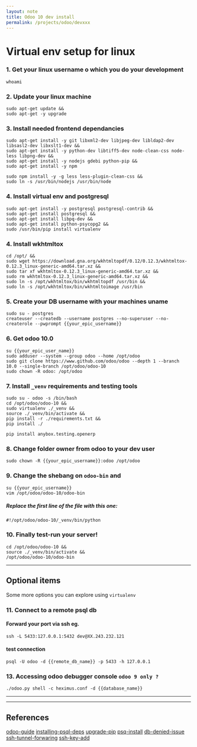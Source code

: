 ```yaml
---
layout: note
title: Odoo 10 dev install
permalink: /projects/odoo/devxxx
---
```



# Virtual env setup for linux ###

### 1. Get your linux username o which you do your development
```
whoami

```

### 2. Update your linux machine
```
sudo apt-get update &&
sudo apt-get -y upgrade
```

### 3. Install needed frontend dependancies

```
sudo apt-get install -y git libxml2-dev libjpeg-dev libldap2-dev libsasl2-dev libxslt1-dev &&
sudo apt-get install -y python-dev libtiff5-dev node-clean-css node-less libpng-dev &&
sudo apt-get install -y nodejs gdebi python-pip &&
sudo apt-get install -y npm

sudo npm install -y -g less less-plugin-clean-css &&
sudo ln -s /usr/bin/nodejs /usr/bin/node
```

### 4. Install virtual env and postgresql
```
sudo apt-get install -y postgresql postgresql-contrib &&
sudo apt-get install postgresql &&
sudo apt-get install libpq-dev &&
sudo apt-get install python-psycopg2 &&
sudo /usr/bin/pip install virtualenv
```

### 4. Install wkhtmltox

```
cd /opt/ &&
sudo wget https://download.gna.org/wkhtmltopdf/0.12/0.12.3/wkhtmltox-0.12.3_linux-generic-amd64.tar.xz &&
sudo tar xf wkhtmltox-0.12.3_linux-generic-amd64.tar.xz &&
sudo rm wkhtmltox-0.12.3_linux-generic-amd64.tar.xz &&
sudo ln -s /opt/wkhtmltox/bin/wkhtmltopdf /usr/bin &&
sudo ln -s /opt/wkhtmltox/bin/wkhtmltoimage /usr/bin
```
### 5. Create your DB username with your machines uname

```
sudo su - postgres
createuser --createdb --username postgres --no-superuser --no-createrole --pwprompt {{your_epic_username}}
```

### 6. Get odoo 10.0

```
su {{your_epic_user_name}}
sudo adduser --system --group odoo --home /opt/odoo
sudo git clone https://www.github.com/odoo/odoo --depth 1 --branch 10.0 --single-branch /opt/odoo/odoo-10
sudo chown -R odoo: /opt/odoo
```

###  7. Install ``_venv`` requirements and testing tools

```
sudo su - odoo -s /bin/bash
cd /opt/odoo/odoo-10 &&
sudo virtualenv ./_venv &&
source ./_venv/bin/activate &&
pip install -r ./requirements.txt &&
pip install ./

pip install anybox.testing.openerp
```

### 8. Change folder owner from odoo to your dev user

```
sudo chown -R {{your_epic_username}}:odoo /opt/odoo
```
### 9. Change the shebang on ``odoo-bin`` and

```
su {{your_epic_username}}
vim /opt/odoo/odoo-10/odoo-bin
```
##### Replace the first line of the file with this one:
```
#!/opt/odoo/odoo-10/_venv/bin/python
```

### 10. Finally test-run your server!

```
cd /opt/odoo/odoo-10 &&
source ./_venv/bin/activate &&
/opt/odoo/odoo-10/odoo-bin
```

---
## Optional items

Some more options you can explore using `virtualenv`

### 11. Connect to a remote psql db

#### Forward your port via ssh eg.

```
ssh -L 5433:127.0.0.1:5432 dev@XX.243.232.121
```

#### test connection

```
psql -U odoo -d {{remote_db_name}} -p 5433 -h 127.0.0.1
```

### 13. Accessing odoo debugger console `odoo 9 only ? `

```
./odoo.py shell -c heximus.conf -d {{database_name}}
```

---

---

## References

[odoo-guide](https://blog.laslabs.com/2015/12/installing-odoo-9-from-source-ubuntu/)
[installing-psql-deps](https://stackoverflow.com/questions/28253681/you-need-to-install-postgresql-server-dev-x-y-for-building-a-server-side-extensi)
[upgrade-pip](https://stackoverflow.com/questions/15221473/how-do-i-update-pip-itself-from-inside-my-virtual-environment)
[psq-install](https://www.digitalocean.com/community/tutorials/how-to-install-and-use-postgresql-on-ubuntu-16-04)
[db-denied-issue](https://www.odoo.com/forum/help-1/question/programmingerror-permission-denied-to-create-database-64086)
[ssh-tunnel-forwaring](https://support.cloud.engineyard.com/hc/en-us/articles/205408088-Access-Your-Database-Remotely-Through-an-SSH-Tunnel)
[ssh-key-add](https://www.howtogeek.com/168147/add-public-ssh-key-to-remote-server-in-a-single-command/)
